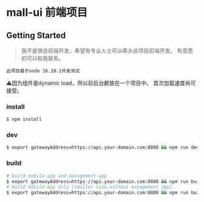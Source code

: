 # mall-ui 前端项目

## Getting Started

> 我不是很会前端开发，希望有专业人士可以牵头此项目前端开发。
> 有意愿的可以和我联系。

`此项目基于node 16.18.1开发测试`

⚠️因为组件是dynamic load，所以前后台都放在一个项目中。
首次加载速度尚可接受。

### install

```bash
$ npm install
```

### dev
```bash
$ export gatewayAddress=https://api.your-domain.com:8888 && npm run dev
```

### build

```bash
# build mobile-app and management-app
$ export gatewayAddress=https://api.your-domain.com:8888 && npm run build
# build mobile-app only [smaller size,without management app]
$ export gatewayAddress=https://api.your-domain.com:8888 && npm run build-app-only
```
